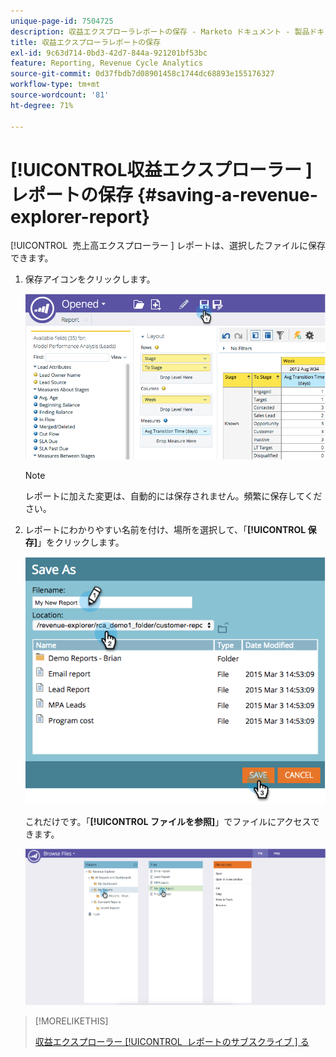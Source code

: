 ```yaml
---
unique-page-id: 7504725
description: 収益エクスプローラレポートの保存 - Marketo ドキュメント - 製品ドキュメント
title: 収益エクスプローラレポートの保存
exl-id: 9c63d714-0bd3-42d7-844a-921201bf53bc
feature: Reporting, Revenue Cycle Analytics
source-git-commit: 0d37fbdb7d08901458c1744dc68893e155176327
workflow-type: tm+mt
source-wordcount: '81'
ht-degree: 71%

---
```


# [!UICONTROL &#x200B; 収益エクスプローラー &#x200B;] レポートの保存 {#saving-a-revenue-explorer-report}

[!UICONTROL &#x200B; 売上高エクスプローラー &#x200B;] レポートは、選択したファイルに保存できます。

1. 保存アイコンをクリックします。

   ![](assets/image2015-3-25-17-3a8-3a49.png)

   >[!NOTE]
   >
   >レポートに加えた変更は、自動的には保存されません。頻繁に保存してください。

1. レポートにわかりやすい名前を付け、場所を選択して、「**[!UICONTROL 保存]**」をクリックします。

   ![](assets/image2015-3-26-13-3a30-3a33.png)

   これだけです。「**[!UICONTROL ファイルを参照]**」でファイルにアクセスできます。

   ![](assets/image2015-3-27-11-3a32-3a51.png)

>[!MORELIKETHIS]
>
>[ 収益エクスプローラー [!UICONTROL &#x200B; レポートのサブスクライブ &#x200B;] る ](/help/marketo/product-docs/reporting/revenue-cycle-analytics/revenue-explorer/subscribe-to-a-revenue-explorer-report.md)
